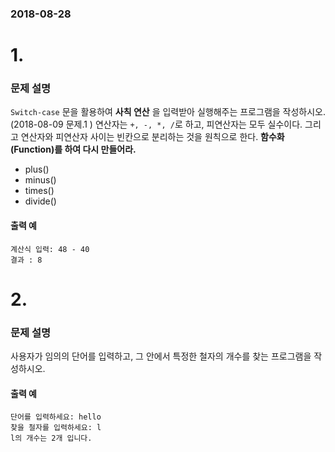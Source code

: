### 2018-08-28

# 1.
### 문제 설명
`Switch-case` 문을 활용하여 **사칙 연산** 을 입력받아 실행해주는 프로그램을 작성하시오.  (2018-08-09 문제.1 )
연산자는 `+, -, *, /`로 하고, 피연산자는 모두 실수이다. 그리고 연산자와 피연산자 사이는 빈칸으로 분리하는 것을 원칙으로 한다.
**함수화(Function)를 하여 다시 만들어라.**
- plus()
- minus()
- times()
- divide()


#### 출력 예
```
계산식 입력: 48 - 40
결과 : 8
```
# 2.
### 문제 설명

사용자가 임의의 단어를 입력하고, 그 안에서 특정한 철자의 개수를 찾는 프로그램을 작성하시오.

#### 출력 예
```
단어를 입력하세요: hello
찾을 철자를 입력하세요: l
l의 개수는 2개 입니다.
```
